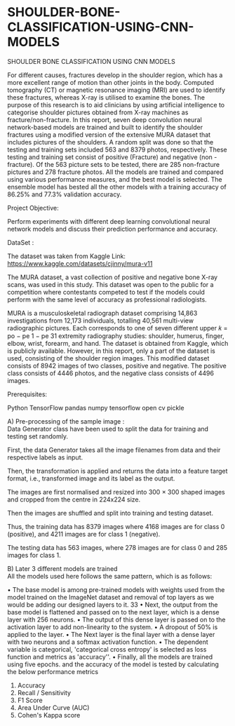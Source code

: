 # SHOULDER-BONE-CLASSIFICATION-USING-CNN-MODELS
SHOULDER BONE CLASSIFICATION USING CNN MODELS

For different causes, fractures develop in the shoulder region, which has a more excellent range of motion than other joints in the body. Computed tomography (CT) or magnetic resonance imaging (MRI) are used to identify these fractures, whereas X-ray is utilised to examine the bones. The purpose of this research is to aid clinicians by using artificial intelligence to categorise shoulder pictures obtained from X-ray machines as fracture/non-fracture. In this report, seven deep convolution neural network-based models are trained and built to identify the shoulder fractures using a modified version of the extensive MURA dataset that includes pictures of the shoulders. A random split was done so that the testing and training sets included 563 and 8379 photos, respectively. These testing and training set consist of positive (Fracture) and negative (non - fracture). Of the 563 picture sets to be tested, there are 285 non-fracture pictures and 278 fracture photos. All the models are trained and compared using various performance measures, and the best model is selected. The ensemble model has bested all the other models with a training accuracy of 86.25% and 77.3% validation accuracy.



Project Objective: 

Perform experiments with different deep learning convolutional neural network models and discuss their prediction performance and accuracy.



DataSet :

The dataset was taken from Kaggle
Link: https://www.kaggle.com/datasets/cjinny/mura-v11

The MURA dataset, a vast collection of positive and negative bone X-ray scans, was used in this study. 
This dataset was open to the public for a competition where contestants competed to test if the models could perform with the same level of accuracy as professional radiologists. 

MURA is a musculoskeletal radiograph dataset comprising 14,863 investigations from 12,173 individuals, totalling 40,561 multi-view radiographic pictures.
Each corresponds to one of seven different upper 𝑘 = po − pe 1 − pe 31 extremity radiography studies: shoulder, humerus, finger, elbow, wrist, forearm, and hand. The dataset is obtained from Kaggle, which is publicly available. However, in this report, only a part of the dataset is used, consisting of the shoulder region images. 
This modified dataset consists of 8942 images of two classes, positive and negative. The positive class consists of 4446 photos, and the negative class consists of 4496 images.


Prerequisites:

Python 
TensorFlow 
pandas 
numpy 
tensorflow 
open cv
pickle

A)	Pre-processing of the sample image :  
Data Generator class have been used to split the data for training and testing set randomly. 

First, the data Generator takes all the image filenames from data and their respective labels as input.

Then, the transformation is applied and returns the data into a feature target format, i.e., transformed image and its label as the output. 

The images are first normalised and resized into 300 × 300 shaped images and cropped from the centre in 224x224 size. 

Then the images are shuffled and split into training and testing dataset. 

Thus, the training data has 8379 images where 4168 images are for class 0 (positive), and 4211 images are for class 1 (negative). 

The testing data has 563 images, where 278 images are for class 0 and 285 images for class 1.


B)	Later 3 different models are trained  
All the models used here follows the same pattern, which is as follows: 

• The base model is among pre-trained models with weights used from the model trained on the ImageNet dataset and removal of top layers as we would be adding our designed layers to it. 33
 • Next, the output from the base model is flattened and passed on to the next layer, which is a dense layer with 256 neurons. 
• The output of this dense layer is passed on to the activation layer to add non-linearity to the system. 
• A dropout of 50% is applied to the layer. 
• The Next layer is the final layer with a dense layer with two neurons and a softmax activation function. 
• The dependent variable is categorical, 'categorical cross entropy' is selected as loss function and metrics as 'accuracy''. 
• Finally, all the models are trained using five epochs. and  the accuracy of the model is tested by calculating the below performance metrics
1.	Accuracy
2.	Recall / Sensitivity
3.	F1 Score
4.	Area Under Curve (AUC)
5.	Cohen's Kappa score

